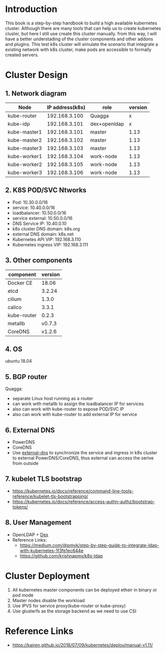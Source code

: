 # Introduction
  This book is a step-by-step handbook to build a high available kubernetes cluster. Although there are many tools that can help us to create kubernetes cluster, but here I still use create this cluster manually. from this way, I will have a better understading of the cluster components and other addons and plugins. This test k8s cluster will simulate the scenario that integrate a existing network with k8s cluster, make pods are accessible to formally created servers.


# Cluster Design

## 1.  Network diagram


 
|Node|IP address(k8s) | role| version|
|------------|----------------|------|-----|
|kube-router| 192.168.3.100|Quagga| x |
|kube-idp| 192.168.3.101|dex+openldap| x |
|kube-master1| 192.168.3.101|master| 1.13|
|kube-master2| 192.168.3.102|master| 1.13|
|kube-master3| 192.168.3.103|master| 1.13|
|kube-worker1| 192.168.3.104|work-node| 1.13|
|kube-worker2| 192.168.3.105|work-node| 1.13|
|kube-worker3| 192.168.3.106|work-node| 1.13|



## 2. K8S POD/SVC Ntworks

- Pod: 10.30.0.0/16
- service: 10.40.0.0/16
- loadbalancer: 10.50.0.0/16
- service external: 10.50.0.0/16
- DNS Service IP: 10.40.0.10
- k8s cluster DNS domain: k8s.org
- external  DNS domain: k8s.net
- Kubernetes API VIP: 192.168.3.110
- Kubernetes ingress VIP: 192.168.3.111


## 3. Other components

|component|version|
|---------|-------|
|Docker CE |18.06|
|etcd| 3.2.24|
|cilium|1.3.0|
|calico|3.3.1|
|kube-router|0.2.3|
|metallb|v0.7.3|
|CoreDNS|v1.2.6|

## 4. OS 

ubuntu 18.04 

## 5. BGP router
Quagga:  
- separate Linux host running as a router
- can work with metallb to assign the loadbalancer IP for services
- also can work with kube-router to expose POD/SVC IP
- also can work with kube-router to add external IP for service

## 6. External DNS
- PowerDNS
- CoreDNS
- Use [external-dns](https://github.com/kubernetes-incubator/external-dns) to synchronize the service and ingress in k8s cluster to external PowerDNS/CoreDNS, thus external can access the serive from outside


## 7. kubelet TLS bootstrap
- https://kubernetes.io/docs/reference/command-line-tools-reference/kubelet-tls-bootstrapping/
- https://kubernetes.io/docs/reference/access-authn-authz/bootstrap-tokens/

## 8. User Management 
- OpenLDAP + [Dex](https://github.com/dexidp/dex)
- Reference Links: 
    - https://medium.com/@pmvk/step-by-step-guide-to-integrate-ldap-with-kubernetes-1f3fe1ec644e  
    - https://github.com/krishnapmv/k8s-ldap



# Cluster Deployment

1. All kubernetes master components can be deployed etheir in binary or pod mode
2. Master nodes disable the workload
3. Use IPVS for service proxy(kube-router or kube-proxy)
4. Use glusterfs as the storage backend as we need to use CSI




# Reference Links
- https://kairen.github.io/2018/07/09/kubernetes/deploy/manual-v1.11/